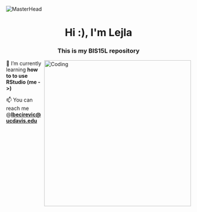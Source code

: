 ![MasterHead](https://64.media.tumblr.com/fc671558a154e20251fc7e75ccba938a/tumblr_p29irjTxms1wvcbfqo1_1280.gif)

<h1 align="center">Hi :), I'm Lejla</h1>
<h3 align="center">This is my BIS15L repository</h3>
<img align="right" alt="Coding" width="400" src="https://i.pinimg.com/originals/6c/90/28/6c90288d7e10d46d18895f17f420a92c.gif">


🌱 I’m currently learning **how to to use RStudio (me ->)**

📫 You can reach me @**lbecirevic@ucdavis.edu**

